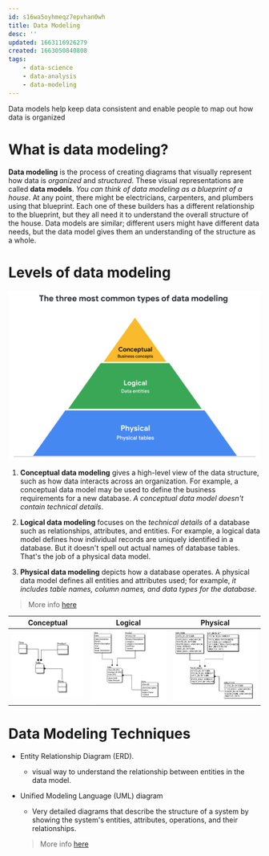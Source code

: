 ```yaml
---
id: s16wa5oyhmeqz7epvhan0wh
title: Data Modeling
desc: ''
updated: 1663116926279
created: 1663050840808
tags:
    - data-science
    - data-analysis
    - data-modeling
---
```


Data models help keep data consistent and enable people to map out how data is organized

# What is data modeling?

**Data modeling** is the process of creating diagrams that visually represent how data is *organized* and *structured*.  These visual representations are called **data models**. *You can think of data modeling as a blueprint of a house*. At any point, there might be electricians, carpenters, and plumbers using that blueprint. Each one of these builders has a different relationship to the blueprint, but they all need it to understand the overall structure of the house. Data models are similar; different users might have different data needs, but the data model gives them an understanding of the structure as a whole.

# Levels of data modeling

![](/assets/images/2022-09-12-23-35-52.png)

1. **Conceptual data modeling** gives a high-level view of the data structure, such as how data interacts across an organization. For example, a conceptual data model may be used to define the business requirements for a new database. *A conceptual data model doesn't contain technical details*. 

1. **Logical data modeling** focuses on the *technical details* of a database such as relationships, attributes, and entities. For example, a logical data model defines how individual records are uniquely identified in a database. But it doesn't spell out actual names of database tables. That's the job of a physical data model.

1. **Physical data modeling** depicts how a database operates. A physical data model defines all entities and attributes used; for example, *it includes table names, column names, and data types for the database*.

> More info [here](https://www.1keydata.com/datawarehousing/data-modeling-levels.html)

| Conceptual | Logical | Physical |
| - | - | - |
|![](/assets/images/2022-09-13-17-54-17.png)| ![](/assets/images/2022-09-13-17-53-04.png)| ![](/assets/images/2022-09-13-17-53-59.png)|


# Data Modeling Techniques

- Entity Relationship Diagram (ERD).
     - visual way to understand the relationship between entities in the data model.
- Unified Modeling Language (UML) diagram
    - Very detailed diagrams that describe the structure of a system by showing the system's entities, attributes, operations, and their relationships.

    > More info [here](https://dataedo.com/blog/basic-data-modeling-techniques)